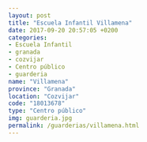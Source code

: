```yaml
---
layout: post
title: "Escuela Infantil Villamena"
date: 2017-09-20 20:57:05 +0200
categories:
- Escuela Infantil
- granada
- cozvijar
- Centro público
- guarderia
name: "Villamena"
province: "Granada"
location: "Cozvijar"
code: "18013678"
type: "Centro público"
img: guarderia.jpg
permalink: /guarderias/villamena.html
---
```

